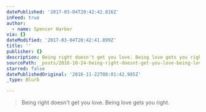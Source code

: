 ```yaml
---
datePublished: '2017-03-04T20:42:42.816Z'
inFeed: true
author:
  - name: Spencer Harber
via: {}
dateModified: '2017-03-04T20:42:41.899Z'
title: ''
publisher: {}
description: Being right doesn't get you love. Being love gets you right.
sourcePath: _posts/2016-10-24-being-right-doesnt-get-you-love-being-love-gets-you-right.md
starred: false
datePublishedOriginal: '2016-11-22T08:01:42.985Z'
_type: Blurb

---
```

> Being right doesn't get you love. Being love gets you right.